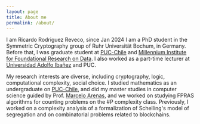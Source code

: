 ```yaml
---
layout: page
title: About me
permalink: /about/
---
```


I am Ricardo Rodriguez Reveco, since  Jan 2024 I am a PhD student in the Symmetric Cryptography group of Ruhr Universität Bochum, in Germany.
Before that, I was graduate student at [PUC-Chile](https://www.uc.cl/) and [Millennium Institute for Foundational Research on Data](https://imfd.cl/).
I also worked as a part-time lecturer at [Universidad Adolfo Ibañez](https://www.uai.cl/) and PUC. 
 


My research interests are diverse, including cryptography, logic, computational complexity, social choice. 
I studied mathematics as an undergraduate on  [PUC-Chile](https://www.uc.cl/), and did my master studies in computer science guided by Prof. [Marcelo Arenas](http://marceloarenas.cl/), and we worked on studying FPRAS algorithms for counting problems on the #P complexity class. Previously, I worked on a complexity analysis of a formalization of Schelling's model of segregation and on combinatorial problems related to blockchains.



